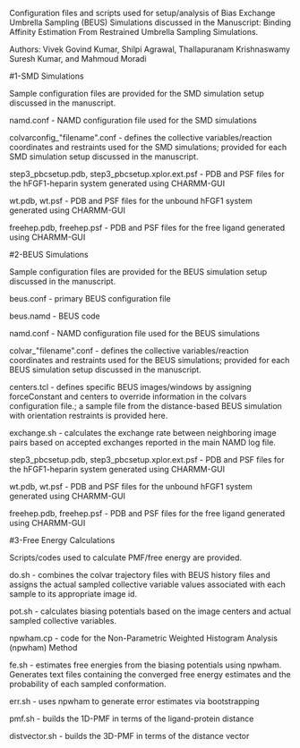 Configuration files and scripts used for setup/analysis of Bias Exchange Umbrella Sampling (BEUS) Simulations discussed 
in the Manuscript: Binding Affinity Estimation From Restrained Umbrella Sampling Simulations. 

Authors:  Vivek Govind Kumar, Shilpi Agrawal, Thallapuranam Krishnaswamy Suresh Kumar, and Mahmoud Moradi

#1-SMD Simulations

Sample configuration files are provided for the SMD simulation setup discussed in the manuscript.

namd.conf - NAMD configuration file used for the SMD simulations

colvarconfig_"filename".conf - defines the collective variables/reaction coordinates and restraints used for the SMD simulations; provided for each SMD simulation setup discussed in the manuscript.

step3_pbcsetup.pdb, step3_pbcsetup.xplor.ext.psf - PDB and PSF files for the hFGF1-heparin system generated using CHARMM-GUI

wt.pdb, wt.psf - PDB and PSF files for the unbound hFGF1 system generated using CHARMM-GUI

freehep.pdb, freehep.psf - PDB and PSF files for the free ligand generated using CHARMM-GUI


#2-BEUS Simulations

Sample configuration files are provided for the BEUS simulation setup discussed in the manuscript.

beus.conf - primary BEUS configuration file

beus.namd - BEUS code

namd.conf - NAMD configuration file used for the BEUS simulations

colvar_"filename".conf - defines the collective variables/reaction coordinates and restraints used for the BEUS simulations; provided for each BEUS simulation setup discussed in the manuscript.

centers.tcl - defines specific BEUS images/windows by assigning forceConstant and centers to override information in the colvars configuration file.; a sample file from the distance-based BEUS simulation with orientation restraints is provided here.

exchange.sh - calculates the exchange rate between neighboring image pairs based on accepted exchanges reported in the main NAMD log file.

step3_pbcsetup.pdb, step3_pbcsetup.xplor.ext.psf - PDB and PSF files for the hFGF1-heparin system generated using CHARMM-GUI

wt.pdb, wt.psf - PDB and PSF files for the unbound hFGF1 system generated using CHARMM-GUI

freehep.pdb, freehep.psf - PDB and PSF files for the free ligand generated using CHARMM-GUI


#3-Free Energy Calculations

Scripts/codes used to calculate PMF/free energy are provided.

do.sh - combines the colvar trajectory files with BEUS history files and assigns the actual sampled collective variable values associated with each sample to its appropriate image id.

pot.sh - calculates biasing potentials based on the image centers and actual sampled collective variables.

npwham.cp - code for the Non-Parametric Weighted Histogram Analysis (npwham) Method

fe.sh - estimates free energies from the biasing potentials using npwham. Generates text files containing the converged free energy estimates and the probability of each sampled conformation.

err.sh - uses npwham to generate error estimates via bootstrapping

pmf.sh - builds the 1D-PMF in terms of the ligand-protein distance

distvector.sh - builds the 3D-PMF in terms of the distance vector


